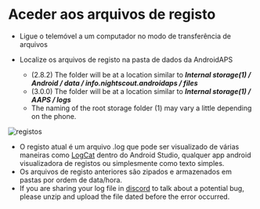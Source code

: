 # Aceder aos arquivos de registo

* Ligue o telemóvel a um computador no modo de transferência de arquivos
* Localize os arquivos de registo na pasta de dados da AndroidAPS
    
    * (2.8.2) The folder will be at a location similar to ***Internal storage(1) / Android / data / info.nightscout.androidaps / files***
    * (3.0.0) The folder will be at a location similar to ***Internal storage(1) / AAPS / logs***
    * The naming of the root storage folder (1) may vary a little depending on the phone.

![registos](../images/aapslog.png)

* O registo atual é um arquivo .log que pode ser visualizado de várias maneiras como [LogCat](https://developer.android.com/studio/debug/am-logcat.html) dentro do Android Studio, qualquer app android visualizadora de registos ou simplesmente como texto simples. 
* Os arquivos de registo anteriores são zipados e armazenados em pastas por ordem de data/hora. 
* If you are sharing your log file in [discord](https://discord.gg/4fQUWHZ4Mw) to talk about a potential bug, please unzip and upload the file dated before the error occurred.